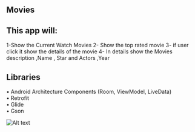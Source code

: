 ## Movies


## This app will:
1-Show the Current Watch Movies
2- Show the top rated movie
3- if user click it show the details of the movie
4- In details show the Movies description ,Name , Star and Actors ,Year


## Libraries

•	Android Architecture Components (Room, ViewModel, LiveData) <br>
•	Retrofit <br>
•	Glide <br>
•	Gson<br>

![Alt text](project-screenshots/img1.jpeg?raw=true "Image 1")
